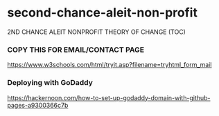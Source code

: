 # second-chance-aleit-non-profit

2ND CHANCE ALEIT NONPROFIT THEORY OF CHANGE (TOC)

### COPY THIS FOR EMAIL/CONTACT PAGE

https://www.w3schools.com/html/tryit.asp?filename=tryhtml_form_mail

### Deploying with GoDaddy

https://hackernoon.com/how-to-set-up-godaddy-domain-with-github-pages-a9300366c7b
